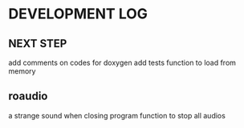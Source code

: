 # DEVELOPMENT LOG

## NEXT STEP

add comments on codes for doxygen
add tests
function to load from memory

## roaudio

a strange sound when closing program
function to stop all audios
